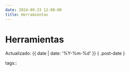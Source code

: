 ```yaml
---
date: 2024-09-23 12:00:00
title: Herramientas
---
```


# Herramientas

Actualizado: {{ date | date: '%Y-%m-%d' }} { .post-date }

tags:: 
